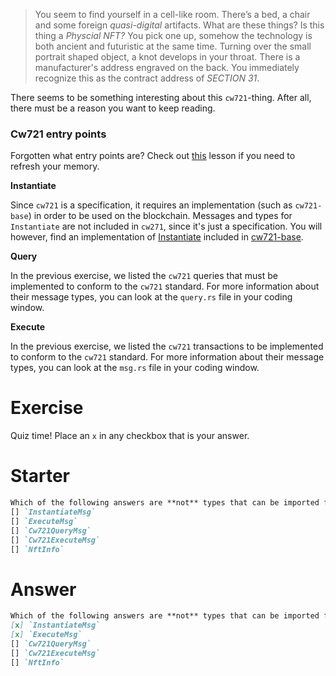 <!---
Course: 2 
Lesson: 1
Exercise: 2

Title: Cw721 Entry Points
Filename: quiz.txt
-->

> You seem to find yourself in a cell-like room. There’s a bed, a chair and some foreign _quasi-digital_ artifacts.  What are these things? Is this thing a _Physcial NFT?_ You pick one up, somehow the technology is both ancient and futuristic at the same time. Turning over the small portrait shaped object, a knot develops in your throat. There is a manufacturer's address engraved on the back. You immediately recognize this as the contract address of _SECTION 31_.

There seems to be something interesting about this `cw721`-thing. After all, there must be a reason you want to keep reading.

### Cw721 entry points

Forgotten what entry points are? Check out [this](https://area-52.io/starting-with-cosm-wasm/1/cosmwasm-entry-points) lesson if you need to refresh your memory.

**Instantiate**

Since `cw721` is a specification, it requires an implementation (such as `cw721-base`) in order to be used on the blockchain. Messages and types for `Instantiate` are not included in `cw271`, since it's just a specification. You will however, find an implementation of [Instantiate](https://github.com/CosmWasm/cw-nfts/blob/main/contracts/cw721-base/src/lib.rs#L24-L34) included in [cw721-base](https://github.com/CosmWasm/cw-nfts/tree/main/contracts/cw721-base).

**Query**

In the previous exercise, we listed the `cw721` queries that must be implemented to conform to the `cw721` standard. For more information about their message types, you can look at the `query.rs` file in your coding window.

**Execute**

In the previous exercise, we listed the `cw721` transactions to be implemented to conform to the `cw721` standard. For more information about their message types, you can look at the `msg.rs` file in your coding window.

# Exercise
Quiz time! Place an `x` in any checkbox that is your answer.

# Starter
```markdown
Which of the following answers are **not** types that can be imported from `cw721`?
[] `InstantiateMsg`
[] `ExecuteMsg`
[] `Cw721QueryMsg`
[] `Cw721ExecuteMsg`
[] `NftInfo`

```

# Answer
```markdown
Which of the following answers are **not** types that can be imported from `cw721`?
[x] `InstantiateMsg`
[x] `ExecuteMsg`
[] `Cw721QueryMsg`
[] `Cw721ExecuteMsg`
[] `NftInfo`
```
